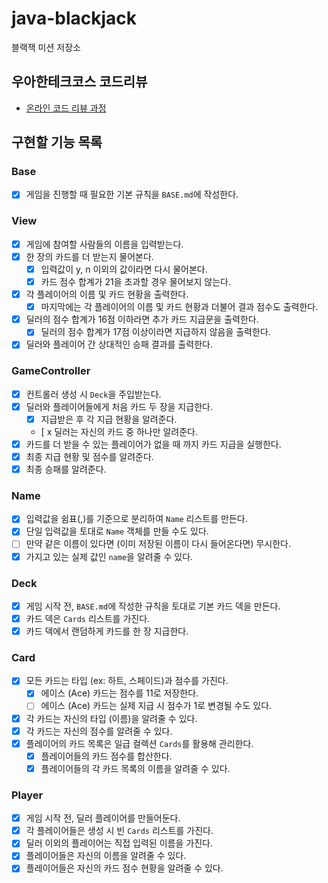 # java-blackjack

블랙잭 미션 저장소

## 우아한테크코스 코드리뷰

- [온라인 코드 리뷰 과정](https://github.com/woowacourse/woowacourse-docs/blob/master/maincourse/README.md)

## 구현할 기능 목록
### Base
- [x] 게임을 진행할 때 필요한 기본 규칙을 `BASE.md`에 작성한다.
### View
- [x] 게임에 참여할 사람들의 이름을 입력받는다.
- [x] 한 장의 카드를 더 받는지 물어본다.
  - [x] 입력값이 y, n 이외의 값이라면 다시 물어본다.
  - [x] 카드 점수 합계가 21을 초과할 경우 물어보지 않는다.
- [x] 각 플레이어의 이름 및 카드 현황을 출력한다.
  - [x] 마지막에는 각 플레이어의 이름 및 카드 현황과 더불어 결과 점수도 출력한다.
- [x] 딜러의 점수 합계가 16점 이하라면 추가 카드 지급문을 출력한다.
  - [x] 딜러의 점수 합계가 17점 이상이라면 지급하지 않음을 출력한다.
- [x] 딜러와 플레이어 간 상대적인 승패 결과를 출력한다.
### GameController
- [x] 컨트롤러 생성 시 `Deck`을 주입받는다.
- [x] 딜러와 플레이어들에게 처음 카드 두 장을 지급한다.
  - [x] 지급받은 후 각 지급 현황을 알려준다.
  - [ x 딜러는 자신의 카드 중 하나만 알려준다.
- [x] 카드를 더 받을 수 있는 플레이어가 없을 때 까지 카드 지급을 실행한다.
- [x] 최종 지급 현황 및 점수를 알려준다.
- [x] 최종 승패를 알려준다.
### Name
- [x] 입력값을 쉼표(,)를 기준으로 분리하여 `Name` 리스트를 만든다.
- [x] 단일 입력값을 토대로 `Name` 객체를 만들 수도 있다.
- [ ] 만약 같은 이름이 있다면 (이미 저장된 이름이 다시 들어온다면) 무시한다.
- [x] 가지고 있는 실제 값인 `name`을 알려줄 수 있다.
### Deck
- [x] 게임 시작 전, `BASE.md`에 작성한 규칙을 토대로 기본 카드 덱을 만든다.
- [x] 카드 덱은 `Cards` 리스트를 가진다.
- [x] 카드 덱에서 랜덤하게 카드를 한 장 지급한다.
### Card
- [x] 모든 카드는 타입 (ex: 하트, 스페이드)과 점수를 가진다.
  - [x] 에이스 (Ace) 카드는 점수를 11로 저장한다.
  - [ ] 에이스 (Ace) 카드는 실제 지급 시 점수가 1로 변경될 수도 있다.
- [x] 각 카드는 자신의 타입 (이름)을 알려줄 수 있다.
- [x] 각 카드는 자신의 점수를 알려줄 수 있다.
- [x] 플레이어의 카드 목록은 일급 컬렉션 `Cards`를 활용해 관리한다.
  - [x] 플레이어들의 카드 점수를 합산한다.
  - [x] 플레이어들의 각 카드 목록의 이름을 알려줄 수 있다.
### Player
- [x] 게임 시작 전, 딜러 플레이어를 만들어둔다.
- [x] 각 플레이어들은 생성 시 빈 `Cards` 리스트를 가진다.
- [x] 딜러 이외의 플레이어는 직접 입력된 이름을 가진다.
- [x] 플레이어들은 자신의 이름을 알려줄 수 있다.
- [x] 플레이어들은 자신의 카드 점수 현황을 알려줄 수 있다.
